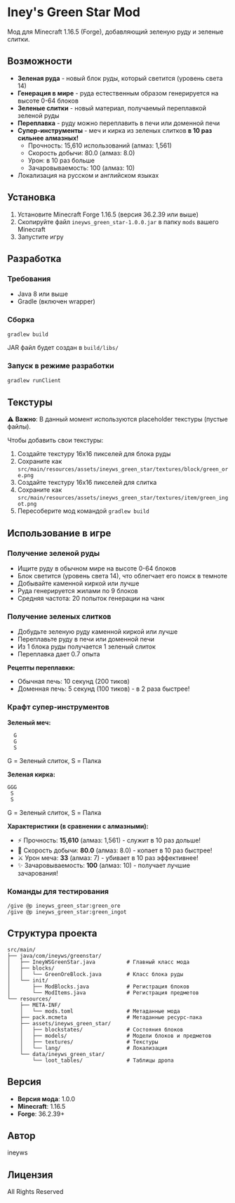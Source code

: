 # Iney's Green Star Mod

Мод для Minecraft 1.16.5 (Forge), добавляющий зеленую руду и зеленые слитки.

## Возможности

- **Зеленая руда** - новый блок руды, который светится (уровень света 14)
- **Генерация в мире** - руда естественным образом генерируется на высоте 0-64 блоков
- **Зеленые слитки** - новый материал, получаемый переплавкой зеленой руды
- **Переплавка** - руду можно переплавить в печи или доменной печи
- **Супер-инструменты** - меч и кирка из зеленых слитков **в 10 раз сильнее алмазных!**
  - Прочность: 15,610 использований (алмаз: 1,561)
  - Скорость добычи: 80.0 (алмаз: 8.0)
  - Урон: в 10 раз больше
  - Зачаровываемость: 100 (алмаз: 10)
- Локализация на русском и английском языках

## Установка

1. Установите Minecraft Forge 1.16.5 (версия 36.2.39 или выше)
2. Скопируйте файл `ineyws_green_star-1.0.0.jar` в папку `mods` вашего Minecraft
3. Запустите игру

## Разработка

### Требования

- Java 8 или выше
- Gradle (включен wrapper)

### Сборка

```bash
gradlew build
```

JAR файл будет создан в `build/libs/`

### Запуск в режиме разработки

```bash
gradlew runClient
```

## Текстуры

⚠️ **Важно**: В данный момент используются placeholder текстуры (пустые файлы).

Чтобы добавить свои текстуры:

1. Создайте текстуру 16x16 пикселей для блока руды
2. Сохраните как `src/main/resources/assets/ineyws_green_star/textures/block/green_ore.png`
3. Создайте текстуру 16x16 пикселей для слитка
4. Сохраните как `src/main/resources/assets/ineyws_green_star/textures/item/green_ingot.png`
5. Пересоберите мод командой `gradlew build`

## Использование в игре

### Получение зеленой руды

- Ищите руду в обычном мире на высоте 0-64 блоков
- Блок светится (уровень света 14), что облегчает его поиск в темноте
- Добывайте каменной киркой или лучше
- Руда генерируется жилами по 9 блоков
- Средняя частота: 20 попыток генерации на чанк

### Получение зеленых слитков

- Добудьте зеленую руду каменной киркой или лучше
- Переплавьте руду в печи или доменной печи
- Из 1 блока руды получается 1 зеленый слиток
- Переплавка дает 0.7 опыта

**Рецепты переплавки:**
- Обычная печь: 10 секунд (200 тиков)
- Доменная печь: 5 секунд (100 тиков) - в 2 раза быстрее!

### Крафт супер-инструментов

**Зеленый меч:**
```
  G
  G
  S
```
G = Зеленый слиток, S = Палка

**Зеленая кирка:**
```
GGG
 S
 S
```
G = Зеленый слиток, S = Палка

**Характеристики (в сравнении с алмазными):**
- ⚡ Прочность: **15,610** (алмаз: 1,561) - служит в 10 раз дольше!
- 🚀 Скорость добычи: **80.0** (алмаз: 8.0) - копает в 10 раз быстрее!
- ⚔️ Урон меча: **33** (алмаз: 7) - убивает в 10 раз эффективнее!
- ✨ Зачаровываемость: **100** (алмаз: 10) - получает лучшие зачарования!

### Команды для тестирования

```
/give @p ineyws_green_star:green_ore
/give @p ineyws_green_star:green_ingot
```

## Структура проекта

```
src/main/
├── java/com/ineyws/greenstar/
│   ├── IneyWSGreenStar.java          # Главный класс мода
│   ├── blocks/
│   │   └── GreenOreBlock.java        # Класс блока руды
│   └── init/
│       ├── ModBlocks.java            # Регистрация блоков
│       └── ModItems.java             # Регистрация предметов
└── resources/
    ├── META-INF/
    │   └── mods.toml                 # Метаданные мода
    ├── pack.mcmeta                   # Метаданные ресурс-пака
    ├── assets/ineyws_green_star/
    │   ├── blockstates/              # Состояния блоков
    │   ├── models/                   # Модели блоков и предметов
    │   ├── textures/                 # Текстуры
    │   └── lang/                     # Локализация
    └── data/ineyws_green_star/
        └── loot_tables/              # Таблицы дропа
```

## Версия

- **Версия мода**: 1.0.0
- **Minecraft**: 1.16.5
- **Forge**: 36.2.39+

## Автор

ineyws

## Лицензия

All Rights Reserved
